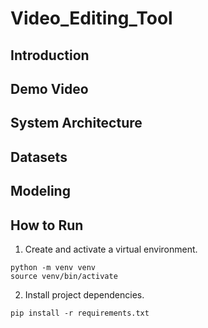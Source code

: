 # Video_Editing_Tool

## Introduction

## Demo Video

## System Architecture

## Datasets

## Modeling

## How to Run
1. Create and activate a virtual environment.
```
python -m venv venv
source venv/bin/activate 
```
2. Install project dependencies.
```
pip install -r requirements.txt
```
